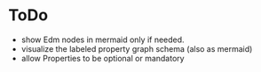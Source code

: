 
# ToDo

- show Edm nodes in mermaid only if needed.
- visualize the labeled property graph schema (also as mermaid)
- allow Properties to  be optional or mandatory
  